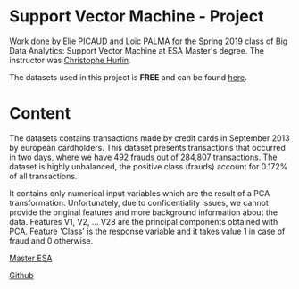 

# **Support Vector Machine - Project**

Work done by Elie PICAUD and Loïc PALMA for the Spring 2019 class of Big Data Analytics: Support Vector Machine at ESA Master's degree. The instructor was [Christophe Hurlin](https://www.univ-orleans.fr/deg/masters/ESA/CH/churlin.htm).

The datasets used in this project is **FREE** and can be found [here](https://www.kaggle.com/mlg-ulb/creditcardfraud).


# **Content**

The datasets contains transactions made by credit cards in September 2013 by european cardholders. This dataset presents transactions that occurred in two days, where we have 492 frauds out of 284,807 transactions. The dataset is highly unbalanced, the positive class (frauds) account for 0.172% of all transactions.

It contains only numerical input variables which are the result of a PCA transformation. Unfortunately, due to confidentiality issues, we cannot provide the original features and more background information about the data. Features V1, V2, ... V28 are the principal components obtained with PCA. Feature 'Class' is the response variable and it takes value 1 in case of fraud and 0 otherwise.





[Master ESA](https://www.univ-orleans.fr/deg/masters/ESA/index.htm)

[Github](https://github.com/loicpalma/Shiny_App)
